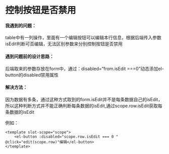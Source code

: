 # 控制按钮是否禁用

#### 我遇到的问题：

table中有一列操作，里面有一个编辑按钮可以编辑本行信息，根据后端传入参数isEdit判断可否编辑，无法区别参数来分别控制按钮是否禁用

#### 遇到问题前的设计思路：

后端取来的参数存放在form中，通过：disabled=“from.isEdit ===0”动态添加el-button的disabled禁用属性

#### 解决方法：

因为数据有多条，通过这种方式取到的form.isEdit并不是每条数据自己的isEdit，所以这种判断方式并不能正确判断每条数据的isEdit,通过scope.row.isEdit获取每条数据的isEdit

例如：

```
<template slot-scope="scope">
    <el-button :disabled="scope.row.isEdit === 0 " @click="edit(scope.row)"编辑</el-button>
</template>
```



